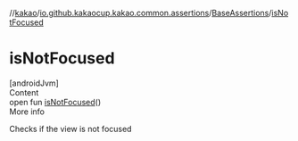 //[kakao](../../../index.md)/[io.github.kakaocup.kakao.common.assertions](../index.md)/[BaseAssertions](index.md)/[isNotFocused](is-not-focused.md)



# isNotFocused  
[androidJvm]  
Content  
open fun [isNotFocused](is-not-focused.md)()  
More info  


Checks if the view is not focused

  



